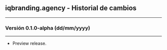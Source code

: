 ## iqbranding.agency - Historial de cambios
--------------------------------

### Versión 0.1.0-alpha (dd/mm/yyyy)
--------------------------------
* Preview release.

